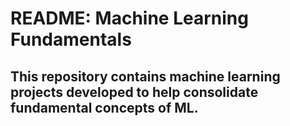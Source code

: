 # README: Machine Learning Fundamentals

## This repository contains machine learning projects developed to help consolidate fundamental concepts of ML.
